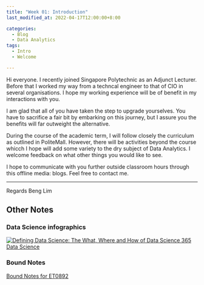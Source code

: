 ```yaml
---
title: "Week 01: Introduction"
last_modified_at: 2022-04-17T12:00:00+8:00

categories:
  - Blog
  - Data Analytics
tags:
  - Intro
  - Welcome

---
```


Hi everyone. I recently joined Singapore Polytechnic as an Adjunct Lecturer. Before that I worked my way from a techncal engineer to that of CIO in several organisations. I hope my working experience will be of benefit in my interactions with you.

I am glad that all of you have taken the step to upgrade yourselves. You have to sacrifice a fair bit by embarking on this journey, but I assure you the benefits will far outweight the alternative.

During the course of the academic term, I will follow closely the curriculum as outlined in PoliteMall. However, there will be activities beyond the course whicch I hope will add some variety to the dry subject of Data Analytics. I welcome feedback on what other things you would like to see.

I hope to communicate with you further outside classroom hours through this offline media: blogs. Feel free to contact me.

---
Regards
Beng Lim



## Other Notes

### Data Science infographics


[![Defining Data Science: The What, Where and How of Data Science 365 Data Science](https://365datascience.com/resources/blog/2018-05-365-Data-Science-Infographic-607x1024.jpg)](https://365datascience.com/career-advice/career-guides/defining-data-science/)

### Bound Notes

[Bound Notes for ET0892](https://benglim.github.io/et0892/assets/pdfs/et0892_boundnotes.pdf)



